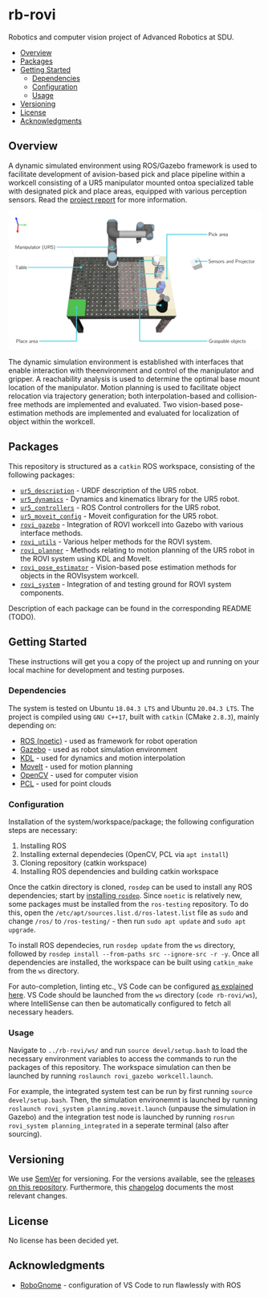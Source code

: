# rb-rovi

Robotics and computer vision project of Advanced Robotics at SDU.

* [Overview](#overview)
* [Packages](#packages)
* [Getting Started](#getting-started)
	+ [Dependencies](#dependencies)
	+ [Configuration](#configuration)
	+ [Usage](#usage)
* [Versioning](#versioning)
* [License](#license)
* [Acknowledgments](#acknowledgments)

## Overview

A dynamic simulated environment using ROS/Gazebo framework is used to facilitate development of avision-based pick and place pipeline within a workcell consisting of a UR5 manipulator mounted ontoa specialized table with designated pick and place areas, equipped with various perception sensors. Read the [project report][rovi-report] for more information.

![rovi-workcell][img-rovi-workcell]

The dynamic simulation environment is established with interfaces that enable interaction with theenvironment and control of the manipulator and gripper. A reachability analysis is used to determine the optimal base mount location of the manipulator. Motion planning is used to facilitate object relocation via trajectory generation; both interpolation-based and collision-free methods are implemented and evaluated. Two vision-based pose-estimation methods are implemented and evaluated for localization of object within the workcell.

## Packages

This repository is structured as a `catkin` ROS workspace, consisting of the following packages:

- [`ur5_description`][pkg-ur5-description] - URDF description of the UR5 robot.
- [`ur5_dynamics`][pkg-ur5-dynamics] - Dynamics and kinematics library for the UR5 robot.
- [`ur5_controllers`][pkg-ur5-controllers] - ROS Control controllers for the UR5 robot.
- [`ur5_moveit_config`][pkg-ur5-moveit] - Moveit configuration for the UR5 robot.
- [`rovi_gazebo`][pkg-rovi-gazebo] - Integration of ROVI workcell into Gazebo with various interface methods.
- [`rovi_utils`][pkg-rovi-utils] - Various helper methods for the ROVI system.
- [`rovi_planner`][pkg-rovi-planner] - Methods relating to motion planning of the UR5 robot in the ROVI system using KDL and MoveIt.
- [`rovi_pose_estimator`][pkg-rovi-pose-estimator] - Vision-based pose estimation methods for objects in the ROVIsystem workcell.
- [`rovi_system`][pkg-rovi-system] - Integration of and testing ground for ROVI system components.

Description of each package can be found in the corresponding README (TODO).

## Getting Started

These instructions will get you a copy of the project up and running on your local machine for development and testing purposes.

### Dependencies

The system is tested on Ubuntu `18.04.3 LTS` and Ubuntu `20.04.3 LTS`. The project is compiled using `GNU C++17`, built with `catkin` (CMake `2.8.3`), mainly depending on:

* [ROS (noetic)][ros] - used as framework for robot operation
* [Gazebo][gazebo] - used as robot simulation environment
* [KDL][kdl] - used for dynamics and motion interpolation
* [MoveIt][moveit] - used for motion planning
* [OpenCV][opencv] - used for computer vision
* [PCL][pcl] - used for point clouds

### Configuration

Installation of the system/workspace/package; the following configuration steps are necessary:

1. Installing ROS
2. Installing external dependecies (OpenCV, PCL via `apt install`)
3. Cloning repository (catkin workspace)
4. Installing ROS dependencies and building catkin workspace

Once the catkin directory is cloned, `rosdep` can be used to install any ROS dependencies; start by [installing `rosdep`][rosdep]. Since `noetic` is relatively new, some packages must be installed from the `ros-testing` repository. To do this, open the `/etc/apt/sources.list.d/ros-latest.list` file as `sudo` and change `/ros/` to `/ros-testing/` - then run `sudo apt update` and `sudo apt upgrade`.

To install ROS dependecies, run `rosdep update` from the `ws` directory, followed by `rosdep install --from-paths src --ignore-src -r -y`. Once all dependencies are installed, the workspace can be built using `catkin_make` from the `ws` directory.

For auto-completion, linting etc., VS Code can be configured [as explained here][ros-vs-code]. VS Code should be launched from the `ws` directory (`code rb-rovi/ws`), where IntelliSense can then be automatically configured to fetch all necessary headers.

### Usage

Navigate to `../rb-rovi/ws/` and run `source devel/setup.bash` to load the necessary environment variables to access the commands to run the packages of this repository. The workspace simulation can then be launched by running `roslaunch rovi_gazebo workcell.launch`.

For example, the integrated system test can be run by first running `source devel/setup.bash`. Then, the simulation environemnt is launched by running `roslaunch rovi_system planning.moveit.launch` (unpause the simulation in Gazebo) and the integration test node is launched by running `rosrun rovi_system planning_integrated` in a seperate terminal (also after sourcing).

## Versioning

We use [SemVer][semver] for versioning. For the versions available, see the [releases on this repository][releases]. Furthermore, this [changelog] documents the most relevant changes.

## License

No license has been decided yet.

## Acknowledgments

- [RoboGnome][erdal-git] - configuration of VS Code to run flawlessly with ROS

<!-- LINKS -->

[rovi-report]: /assets/docs/rovi-report.pdf
[img-rovi-workcell]: /assets/img/workcell/rovi-workcell.png

[pkg-ur5-description]: /ws/src/ur5_description
[pkg-ur5-dynamics]: /ws/src/ur5_dynamics
[pkg-ur5-controllers]: /ws/src/ur5_controllers
[pkg-ur5-moveit]: /ws/src/ur5_moveit_config
[pkg-rovi-gazebo]: /ws/src/rovi_gazebo
[pkg-rovi-utils]: /ws/src/rovi_utils
[pkg-rovi-planner]: /ws/src/rovi_planner
[pkg-rovi-pose-estimator]: /ws/src/rovi_pose_estimator
[pkg-rovi-system]: /ws/src/rovi_system

[semver]: http://semver.org/
[releases]: about:blank
[changelog]: CHANGELOG.md
[wiki]: about:blank

[ros]: http://wiki.ros.org/noetic
[gazebo]: http://gazebosim.org
[kdl]: https://www.orocos.org/kdl.html
[moveit]: https://moveit.ros.org
[opencv]: https://opencv.org
[pcl]: https://pointclouds.org
[rosdep]: http://wiki.ros.org/rosdep#Installing_rosdep
[ros-vs-code]: https://github.com/RoboGnome/VS_Code_ROS

[erdal-git]: https://github.com/erdalpekel
[robognome-git]: https://github.com/RoboGnome

